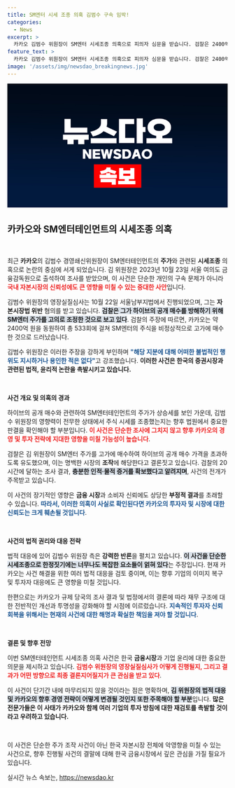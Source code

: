 ```yaml
---
title: SM엔터 시세 조종 의혹 김범수 구속 임박!
categories:
  - News
excerpt: >
  카카오 김범수 위원장이 SM엔터 시세조종 의혹으로 피의자 심문을 받습니다. 검찰은 2400억원을 동원한 고가 매수가 이뤄졌다고 주장하지만, 김 위원장은 모든 혐의를 부인하고 있습니다. 과연 진실은? 클릭해서 확인하세요!
feature_text: >
  카카오 김범수 위원장이 SM엔터 시세조종 의혹으로 피의자 심문을 받습니다. 검찰은 2400억원을 동원한 고가 매수가 이뤄졌다고 주장하지만, 김 위원장은 모든 혐의를 부인하고 있습니다. 과연 진실은? 클릭해서 확인하세요!
image: '/assets/img/newsdao_breakingnews.jpg'
---
```


<p><img src="/assets/img/newsdao_breakingnews.jpg" alt="bookingtag 속보" /></p>

<h2 data-ke-size="size26">카카오와 SM엔터테인먼트의 시세조종 의혹</h2>

<p data-ke-size="size16">&nbsp;</p>

<p>최근 <b>카카오</b>의 김범수 경영쇄신위원장이 SM엔터테인먼트의 <b>주가</b>와 관련된 <b>시세조종</b> 의혹으로 논란의 중심에 서게 되었습니다. 김 위원장은 2023년 10월 23일 서울 여의도 금융감독원으로 출석하여 조사를 받았으며, 이 사건은 단순한 개인의 구속 문제가 아니라 <b><span style="color: #ee2323;">국내 <b>자본시장</b>의 신뢰성에도 큰 영향을 미칠 수 있는 중대한 사안</span></b>입니다. </p>

<p>김범수 위원장의 영장실질심사는 10월 22일 서울남부지법에서 진행되었으며, 그는 <b>자본시장법 위반</b> 혐의를 받고 있습니다. <b><span style="background-color: #21538527;">검찰은 그가 하이브의 공개 매수를 방해하기 위해 SM엔터 주가를 고의로 조정한 것으로 보고 있다</span></b>. 검찰의 주장에 따르면, 카카오는 약 2400억 원을 동원하여 총 533회에 걸쳐 SM엔터의 주식을 비정상적으로 고가에 매수한 것으로 드러났습니다. </p>

<p>김범수 위원장은 이러한 주장을 강하게 부인하며 <b><span style="color: #1a5490;">"해당 지분에 대해 어떠한 불법적인 행위도 지시하거나 용인한 적은 없다"</span></b>고 강조했습니다. <b>이러한 사건은 한국의 <b>증권시장</b>과 관련된 법적, 윤리적 논란을 촉발시키고 있습니다.</b></p>

<p data-ke-size="size16">&nbsp;</p>

<p><strong>사건 개요 및 의혹의 경과</strong> </p>

<p>하이브의 공개 매수와 관련하여 SM엔터테인먼트의 주가가 상승세를 보인 가운데, 김범수 위원장의 영향력이 전무한 상태에서 주식 시세를 조종했는지는 향후 법원에서 중요한 판결을 확인해야 할 부분입니다. <b><span style="color: #ee2323;">이 사건은 단순한 조사에 그치지 않고 향후 카카오의 경영 및 투자 전략에 지대한 영향을 미칠 가능성이 높습니다</span></b>. </p>

<p>검찰은 김 위원장이 SM엔터 주가를 고가에 매수하여 하이브의 공개 매수 가격을 초과하도록 유도했으며, 이는 명백한 시장의 <b>조작</b>에 해당한다고 결론짓고 있습니다. 검찰의 20시간에 달하는 조사 결과, <b><span style="background-color: #21538527;">충분한 인적·물적 증거를 확보했다고 알려지며</span></b>, 사건의 전개가 주목받고 있습니다.</p>

<p>이 사건의 장기적인 영향은 <b>금융 시장</b>과 소비자 신뢰에도 상당한 <b>부정적 결과</b>를 초래할 수 있습니다. <b><span style="color: #1a5490;">따라서, 이러한 의혹이 사실로 확인된다면 카카오의 투자자 및 시장에 대한 신뢰도는 크게 훼손될 것입니다</span></b>.</p>

<p data-ke-size="size16">&nbsp;</p>

<p><strong>사건의 법적 권리와 대응 전략</strong> </p>

<p>법적 대응에 있어 김범수 위원장 측은 <b>강력한 반론</b>을 펼치고 있습니다. <b><span style="background-color: #21538527;">이 사건을 단순한 시세조종으로 한정짓기에는 너무나도 복잡한 요소들이 얽혀 있다</span></b>는 주장입니다. 현재 카카오는 사건 해결을 위한 여러 법적 대응을 검토 중이며, 이는 향후 기업의 이미지 복구 및 투자자 대응에도 큰 영향을 미칠 것입니다.</p>

<p>한편으로는 카카오가 규제 당국의 조사 결과 및 법정에서의 결론에 따라 재무 구조에 대한 전반적인 개선과 투명성을 강화해야 할 시점에 이르렀습니다. <b><span style="color: #1a5490;">지속적인 투자자 신뢰 회복을 위해서는 현재의 사건에 대한 해명과 확실한 책임을 져야 할 것입니다</span></b>.</p>

<p data-ke-size="size16">&nbsp;</p>

<p><strong>결론 및 향후 전망</strong> </p>

<p>이번 SM엔터테인먼트 시세조종 의혹 사건은 한국 <b>금융시장</b>과 기업 윤리에 대한 중요한 의문을 제시하고 있습니다. <b><span style="color: #ee2323;">김범수 위원장의 영장실질심사가 어떻게 진행될지, 그리고 결과가 어떤 방향으로 최종 결론지어질지가 큰 관심을 받고 있다</span></b>. </p>

<p>이 사건이 단기간 내에 마무리되지 않을 것이라는 점은 명확하며, <b><span style="background-color: #21538527;">김 위원장의 법적 대응 및 카카오의 향후 경영 전략이 어떻게 변경될 것인지 또한 주목해야 할 부분</span></b>입니다. <b>많은 전문가들은 이 사태가 카카오와 함께 여러 기업의 <b>투자 방침</b>에 대한 재검토를 촉발할 것이라고 우려하고 있습니다.</b> </p>

<p data-ke-size="size16">&nbsp;</p>

<p>이 사건은 단순한 주가 조작 사건이 아닌 한국 자본시장 전체에 악영향을 미칠 수 있는 사건으로, 향후 진행될 사건의 결말에 대해 한국 금융시장에서 깊은 관심을 가질 필요가 있습니다.</p>
실시간 뉴스 속보는, <a href="https://newsdao.kr" rel="dofollow">https://newsdao.kr</a>



